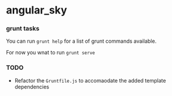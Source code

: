 # angular_sky


### grunt tasks

You can run `grunt help` for a list of grunt commands available.

For now you wnat to run `grunt serve`


### TODO

* Refactor the `Gruntfile.js` to accomaodate the added template dependencies
 

